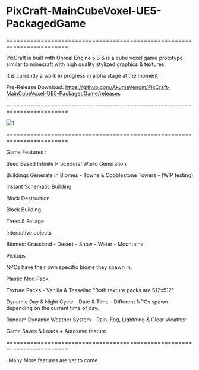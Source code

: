 # PixCraft-MainCubeVoxel-UE5-PackagedGame

========================================================================

PixCraft is built with Unreal Engine 5.3 & is a cube voxel game prototype similar to minecraft with high quality stylized graphics & textures.

It is currently a work in progress in alpha stage at the moment

Pre-Release Download: https://github.com/AkumaVenom/PixCraft-MainCubeVoxel-UE5-PackagedGame/releases

========================================================================

![1](https://github.com/user-attachments/assets/4f47b159-8499-40fa-a82d-701ca66dbed3)

========================================================================

Game Features : 

Seed Based Infinite Procedural World Generation

Buildings Generate in Biomes - Towns & Cobblestone Towers - (WIP testing)

Instant Schematic Building

Block Destruction

Block Building

Trees & Foilage

Interactive objects

Biomes: Grassland - Desert - Snow - Water - Mountains

Pickups

NPCs have their own specific biome they spawn in.

Plastic Mod Pack

Texture Packs - Vanilla & Tessellax "Both texture packs are 512x512"

Dynamic Day & Night Cycle - Date & Time - Different NPCs spawn depending on the current time of day.

Random Dynamic Weather System - Rain, Fog, Lightning & Clear Weather

Game Saves & Loads + Autosave feature

========================================================================

-Many More features are yet to come.
